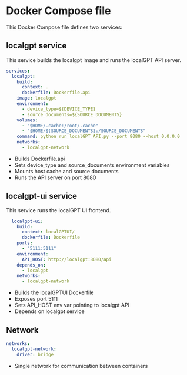 # Docker Compose file

This Docker Compose file defines two services:

## localgpt service

This service builds the localgpt image and runs the localGPT API server.

```yaml
services:
  localgpt:
    build: 
      context: .
      dockerfile: Dockerfile.api
    image: localgpt
    environment: 
      - device_type=${DEVICE_TYPE}
      - source_documents=${SOURCE_DOCUMENTS}
    volumes:
      - "$HOME/.cache:/root/.cache"
      - "$HOME/${SOURCE_DOCUMENTS}:/SOURCE_DOCUMENTS"  
    command: python run_localGPT_API.py --port 8080 --host 0.0.0.0
    networks:
      - localgpt-network
```

- Builds Dockerfile.api 
- Sets device_type and source_documents environment variables
- Mounts host cache and source documents
- Runs the API server on port 8080

## localgpt-ui service

This service runs the localGPT UI frontend.

```yaml
  localgpt-ui:
    build: 
      context: localGPTUI/  
      dockerfile: Dockerfile
    ports:
      - "5111:5111" 
    environment:
      API_HOST: http://localgpt:8080/api
    depends_on:
      - localgpt
    networks:
      - localgpt-network
```

- Builds the localGPTUI Dockerfile
- Exposes port 5111 
- Sets API_HOST env var pointing to localgpt API
- Depends on localgpt service

## Network

```yaml
networks:
  localgpt-network:
    driver: bridge
```

- Single network for communication between containers
